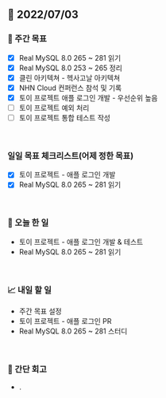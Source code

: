 ## 📅 2022/07/03


### 👏 주간 목표

- [x] Real MySQL 8.0 265 ~ 281 읽기
- [x] Real MySQL 8.0 253 ~ 265 정리
- [x] 클린 아키텍쳐 - 헥사고날 아키텍쳐
- [x] NHN Cloud 컨퍼런스 참석 및 기록
- [x] 토이 프로젝트 애플 로그인 개발 - 우선순위 높음
- [ ] 토이 프로젝트 예외 처리
- [ ] 토이 프로젝트 통합 테스트 작성

<br/>

### 일일 목표 체크리스트(어제 정한 목표)

- [x] 토이 프로젝트 - 애플 로그인 개발
- [x] Real MySQL 8.0 265 ~ 281 읽기

<br/>

### 💯 오늘 한 일

- 토이 프로젝트 - 애플 로그인 개발 & 테스트
- Real MySQL 8.0 265 ~ 281 읽기

<br/>

### 📈 내일 할 일

- 주간 목표 설정
- 토이 프로젝트 - 애플 로그인 PR
- Real MySQL 8.0 265 ~ 281 스터디

<br/>

### 🤔 간단 회고

- .  





 




 








